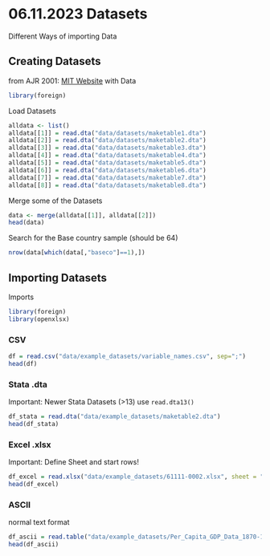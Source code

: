 # 06.11.2023 Datasets

Different Ways of importing Data

## Creating Datasets

from AJR 2001: [MIT Website](https://economics.mit.edu/people/faculty/daron-acemoglu/data-archive) with Data

```r
library(foreign)
```

Load Datasets

```r
alldata <- list()
alldata[[1]] = read.dta("data/datasets/maketable1.dta")
alldata[[2]] = read.dta("data/datasets/maketable2.dta")
alldata[[3]] = read.dta("data/datasets/maketable3.dta")
alldata[[4]] = read.dta("data/datasets/maketable4.dta")
alldata[[5]] = read.dta("data/datasets/maketable5.dta")
alldata[[6]] = read.dta("data/datasets/maketable6.dta")
alldata[[7]] = read.dta("data/datasets/maketable7.dta")
alldata[[8]] = read.dta("data/datasets/maketable8.dta")
```

Merge some of the Datasets

```r
data <- merge(alldata[[1]], alldata[[2]])
head(data)
```

Search for the Base country sample (should be 64)

```r
nrow(data[which(data[,"baseco"]==1),])
```

## Importing Datasets

Imports

```r
library(foreign)
library(openxlsx)
```

### CSV

```r
df = read.csv("data/example_datasets/variable_names.csv", sep=";")
head(df)
```

### Stata .dta

Important: Newer Stata Datasets (\>13) use `read.dta13()`

```r
df_stata = read.dta("data/example_datasets/maketable2.dta")
head(df_stata)
```

### Excel .xlsx

Important: Define Sheet and start rows!

```r
df_excel = read.xlsx("data/example_datasets/61111-0002.xlsx", sheet = "data_ed_HA", startRow=1, colNames=T)
head(df_excel)
```

### ASCII

normal text format

```r
df_ascii = read.table("data/example_datasets/Per_Capita_GDP_Data_1870-1987.asc", header=T)
head(df_ascii)
```
